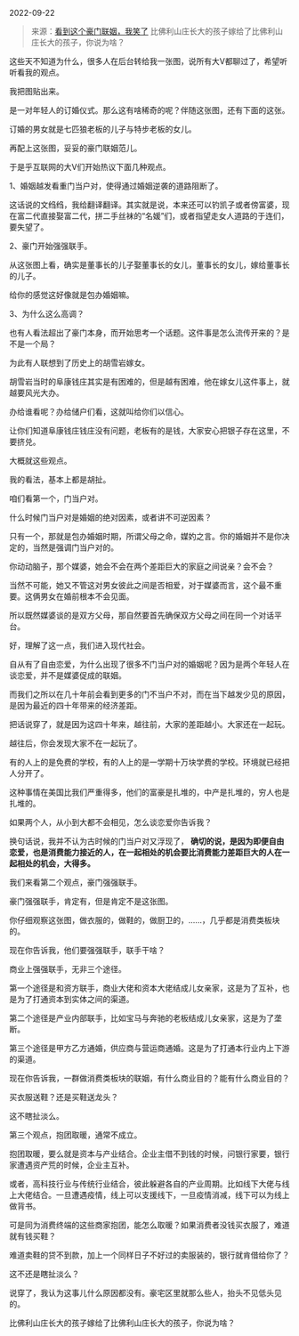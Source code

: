2022-09-22

> 来源：[看到这个豪门联姻，我笑了](http://mp.weixin.qq.com/s?__biz=MzU0MjYwNDU2Mw==&mid=2247507847&idx=2&sn=d3a085fd49ff2e71d56210709356da63&chksm=fb1ab3fbcc6d3aedfc6d6b572563cb54ce1d3cdd288b8f860ac205bed579014c6589c0969311&scene=27#wechat_redirect)
> 比佛利山庄长大的孩子嫁给了比佛利山庄长大的孩子，你说为啥？​

这些天不知道为什么，很多人在后台转给我一张图，说所有大V都聊过了，希望听听看我的观点。

我把图贴出来。  

  

是一对年轻人的订婚仪式。那么这有啥稀奇的呢？伴随这张图，还有下面的这张。

  

订婚的男女就是七匹狼老板的儿子与特步老板的女儿。

再配上这张图，妥妥的豪门联姻范儿。  

于是乎互联网的大V们开始热议下面几种观点。  

1、婚姻越发看重门当户对，使得通过婚姻逆袭的道路阻断了。

这话说的文绉绉，我给翻译翻译。其实就是说，本来还可以钓凯子或者傍富婆，现在富二代直接娶富二代，拼二手丝袜的“名媛”们，或者指望走女人道路的于连们，要失望了。

2、豪门开始强强联手。

从这张图上看，确实是董事长的儿子娶董事长的女儿，董事长的女儿，嫁给董事长的儿子。  

给你的感觉这好像就是包办婚姻嘛。  

3、为什么这么高调？  

也有人看法超出了豪门本身，而开始思考一个话题。这件事是怎么流传开来的？是不是一个局？

为此有人联想到了历史上的胡雪岩嫁女。

胡雪岩当时的阜康钱庄其实是有困难的，但是越有困难，他在嫁女儿这件事上，就越要风光大办。

办给谁看呢？办给储户们看，这就叫给你们以信心。

让你们知道阜康钱庄钱庄没有问题，老板有的是钱，大家安心把银子存在这里，不要挤兑。

大概就这些观点。  

我的看法，基本上都是胡扯。  

咱们看第一个，门当户对。

什么时候门当户对是婚姻的绝对因素，或者讲不可逆因素？  

只有一个，那就是包办婚姻时期，所谓父母之命，媒妁之言。你的婚姻并不是你决定的，当然是强调门当户对的。  

你动动脑子，那个媒婆，她会不会在两个差距巨大的家庭之间说亲？会不会？  

当然不可能，她又不管这对男女彼此之间是否相爱，对于媒婆而言，这个最不重要。这俩男女在婚前根本不会见面。  

所以既然媒婆谈的是双方父母，那自然要首先确保双方父母之间在同一个对话平台。  

好，理解了这一点，我们进入现代社会。  

自从有了自由恋爱，为什么出现了很多不门当户对的婚姻呢？因为是两个年轻人在谈恋爱，并不是媒婆促成的联姻。

而我们之所以在几十年前会看到更多的门不当户不对，而在当下越发少见的原因，是因为最近的四十年带来的经济差距。  

把话说穿了，就是因为这四十年来，越往前，大家的差距越小。大家还在一起玩。

越往后，你会发现大家不在一起玩了。

有的人上的是免费的学校，有的人上的是一学期十万块学费的学校。环境就已经把人分开了。  

这种事情在美国比我们严重得多，他们的富豪是扎堆的，中产是扎堆的，穷人也是扎堆的。  

如果两个人，从小到大都不会相见，怎么谈恋爱你告诉我？  

换句话说，我并不认为古时候的门当户对又浮现了，
**确切的说，是因为即便自由恋爱，也是消费能力接近的人，在一起相处的机会要比消费能力差距巨大的人在一起相处的机会，大得多。**  

我们来看第二个观点，豪门强强联手。  

豪门强强联手，肯定有，但是肯定不是这张图。  

你仔细观察这张图，做衣服的，做鞋的，做厨卫的，......，几乎都是消费类板块的。  

现在你告诉我，他们要强强联手，联手干啥？

商业上强强联手，无非三个途径。  

第一个途径是和资方联手，商业大佬和资本大佬结成儿女亲家，这是为了互补，也是为了打通资本到实体之间的渠道。

第二个途径是产业内部联手，比如宝马与奔驰的老板结成儿女亲家，这是为了垄断。

第三个途径是甲方乙方通婚，供应商与营运商通婚。这是为了打通本行业内上下游的渠道。

现在你告诉我，一群做消费类板块的联姻，有什么商业目的？能有什么商业目的？  

买衣服送鞋？还是买鞋送龙头？  

这不瞎扯淡么。  

第三个观点，抱团取暖，通常不成立。  

抱团取暖，要么就是资本与产业结合。企业主借不到钱的时候，问银行家要，银行家遭遇资产荒的时候，企业主互补。

或者，高科技行业与传统行业结合，彼此躲避各自的产业周期。比如线下大佬与线上大佬结合。一旦遭遇疫情，线上可以支援线下，一旦疫情消减，线下可以为线上做背书。  

可是同为消费终端的这些商家抱团，能怎么取暖？如果消费者没钱买衣服了，难道就有钱买鞋？

难道卖鞋的贷不到款，加上一个同样日子不好过的卖服装的，银行就肯借给你了？  

这不还是瞎扯淡么？  

说穿了，我认为这事儿什么原因都没有。豪宅区里就那么些人，抬头不见低头见的。

比佛利山庄长大的孩子嫁给了比佛利山庄长大的孩子，你说为啥？

